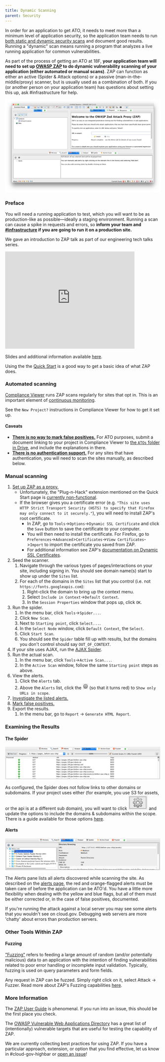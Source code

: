 ```yaml
---
title: Dynamic Scanning
parent: Security
---
```


In order for an application to get ATO, it needs to meet more than a minimum level of application security, so the application team needs to run [both static and dynamic security scans](../scanning/) and document good results. Running a "dynamic" scan means running a program that analyzes a live running application for common vulnerabilities.

As part of the process of getting an ATO at 18F, **your application team will need to set up [OWASP ZAP](https://www.owasp.org/index.php/OWASP_Zed_Attack_Proxy_Project) to do dynamic vulnerability scanning of your application (either automated or manual scans)**. ZAP can function as either an active (Spider & Attack options) or a passive (man-in-the-middle/proxy) scanner, but is usually used as a combination of both. If you (or another person on your application team) has questions about setting this up, ask #infrastructure for help.

![ZAP home screen](../../assets/images/zap_home.png)

### Preface

You will need a running application to test, which you will want to be as production-like as possible—ideally a staging environment. Running a scan can cause a spike in requests and errors, so **inform your team and [#infrastructure](https://18f.slack.com/messages/infrastructure/) if you are going to run it on a production site.**

We gave an introduction to ZAP talk as part of our engineering tech talks series.

<iframe width="420" height="315" src="https://www.youtube.com/embed/2Dp7pAvKHaM" frameborder="0" allowfullscreen></iframe>

Slides and additional information available [here](https://github.com/18F/tech-talks/tree/master/vuln-scanning).

Using the the [Quick Start](https://github.com/zaproxy/zap-core-help/wiki/HelpAddonsQuickstartQuickstart) is a good way to get a basic idea of what ZAP does.

### Automated scanning

[Compliance Viewer](https://compliance-viewer.18f.gov) runs ZAP scans regularly for sites that opt in. This is an important element of [continuous monitoring](../../ato/#step-7--continuously-monitor-the-controls).

See the `New Project?` instructions in Compliance Viewer for how to get it set up.

#### Caveats

* [**There is no way to mark false positives.**](https://github.com/18F/compliance-viewer/issues/57) For ATO purposes, submit a document linking to your project in Compliance Viewer to [the `ATOs` folder in Drive](https://drive.google.com/a/gsa.gov/folderview?id=0BynIxtx-CfkdckljM3BPSkdQT1U&usp=sharing), and include the explanations in there.
* [**There is no authentication support.**](https://github.com/18F/concourse-compliance-testing/issues/98) For any sites that have authentication, you will need to scan the sites manually, as described below.

### Manual scanning

1. [Set up ZAP as a proxy.](https://github.com/zaproxy/zap-core-help/wiki/HelpStartProxies)
    * Unfortunately, the "Plug-n-Hack" extension mentioned on the Quick Start page is [currently non-functional](https://github.com/zaproxy/zaproxy/issues/2069).
    * If the browser gives you a certificate error (e.g. `"This site uses HTTP Strict Transport Security (HSTS) to specify that Firefox may only connect to it securely."`), you will need to install ZAP's root certificate.
      * In ZAP, go to `Tools`->`Options`->`Dynamic SSL Certificate` and click the `Save` button to save the certificate to your computer.
      * You will then need to install the certificate. For Firefox, go to `Preferences`->`Advanced`>`Certificates`->`View Certificates`->`Import` to import the certificate you saved from ZAP.
      * For additional information see ZAP's [documentation on Dynamic SSL Certificates](https://github.com/zaproxy/zap-core-help/wiki/HelpUiDialogsOptionsDynsslcert).
1. Seed the scanner.
    1. Navigate through the various types of pages/interactions on your site, including signing in. You should see domain name(s) start to show up under the `Sites` list.
    1. For each of the domains in the `Sites` list that you control (i.e. not `https://fonts.googleapis.com`):
        1. Right-click the domain to bring up the context menu.
        1. Select `Include in Context`->`Default Context`.
        1. In the `Session Properties` window that pops up, click `OK`.
1. Run the spider.
    1. In the menu bar, click `Tools`->`Spider...`.
    1. Click `New Scan`.
    1. Next to `Starting point`, click `Select...`.
    1. In the `Select Node` window, click `Default Context`, the `Select`.
    1. Click `Start Scan`.
    1. You should see the `Spider` table fill up with results, but the domains you don't control should say `OUT_OF_CONTEXT`.
1. If your site uses AJAX, run the [AJAX Spider](https://github.com/zaproxy/zap-core-help/wiki/HelpAddonsSpiderAjaxConcepts).
1. Run the actual scan.
    1. In the menu bar, click `Tools`->`Active Scan...`.
    1. In the `Active Scan` window, follow the same `Starting point` steps as above.
1. View the alerts.
    1. Click the `Alerts` tab.
    1. Above the `Alerts` list, click the ![target icon](../../assets/images/zap_target.png) (so that it turns red) to `Show only URLs in scope`.
1. [Investigate the listed alerts.](#alerts)
1. [Mark false positives.](http://stackoverflow.com/a/24779317/358804)
1. Export the results.
    1. In the menu bar, go to `Report` -> `Generate HTML Report`.

### Examining the Results

#### The Spider

![spider results](../../assets/images/spider_results.png)

As configured, the Spider does not follow links to other domains or subdomains. If your project uses either (for example, you use S3 for assets, or the api is at a different sub domain), you will want to click <img class="inline" src="../../assets/images/zap_options.png" alt="small options icon"/> and update the options to include the domains & subdomains within the scope. There is a guide available for those options [here](https://github.com/zaproxy/zap-core-help/wiki/HelpUiDialogsOptionsSpider).

#### Alerts

![alert results](../../assets/images/alert_results.png)

The Alerts pane lists all alerts discovered while scanning the site. As described on the [alerts page](../scanning#alerts), the red and orange-flagged alerts must be taken care of before the application can be ATO'd. You have a little more flexibility when dealing with the yellow and blue flags, but all of them must be either corrected or, in the case of false positives, documented.

If you're running the attack against a local server you may see some alerts that you wouldn't see on cloud.gov. Debugging web servers are more 'chatty' about errors than production servers.

### Other Tools Within ZAP

#### Fuzzing

["Fuzzing"](https://en.wikipedia.org/wiki/Fuzz_testing) refers to feeding a large amount of random (and/or potentially malicious) data to an application with the intention of finding vulnerabilities related to poor error handling or incomplete input validation. Typically, fuzzing is used on query parameters and form fields.

Any request in ZAP can be fuzzed. Simply right click on it, select Attack -> Fuzzer. Read more about ZAP's Fuzzing capabilities [here](https://github.com/zaproxy/zap-core-help/wiki/HelpAddonsFuzzConcepts).

### More Information

The [ZAP User Guide](https://github.com/zaproxy/zap-core-help/wiki) is phenomenal. If you run into an issue, this should be the first place you check.

The [OWASP Vulnerable Web Applications Directory](https://www.owasp.org/index.php/OWASP_Vulnerable_Web_Applications_Directory_Project#tab=Main) has a great list of (intentionally) vulnerable targets that are useful for testing the capability of ZAP.

We are currently collecting best practices for using ZAP. If you have a particular approach, extension, or option that you find effective, let us know in #cloud-gov-highbar or [open an issue](https://github.com/18f/before-you-ship/issues/new)!
